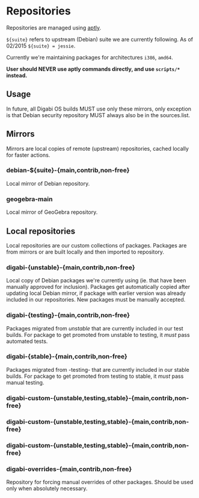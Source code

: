 # Repositories
Repositories are managed using [aptly](http://www.aptly.info/).

`${suite}`  refers to upstream (Debian) suite we are currently following. As of 02/2015 `${suite} = jessie`.

Currently we're maintaining packages for architectures `i386`, `amd64`.

**User should NEVER use aptly commands directly, and use `scripts/*` instead.**

## Usage
In future, all Digabi OS builds MUST use only these mirrors, only exception is that Debian security repository MUST always also be in the sources.list.

## Mirrors
Mirrors are local copies of remote (upstream) repositories, cached locally for faster actions.

### debian-${suite}-{main,contrib,non-free}
Local mirror of Debian repository.

### geogebra-main
Local mirror of GeoGebra repository.

## Local repositories
Local repositories are our custom collections of packages. Packages are from mirrors or are built locally and then imported to repository.


### digabi-{unstable}-{main,contrib,non-free}
Local copy of Debian packages we're currently using (ie. that have been manually approved for inclusion). Packages get automatically copied after updating local Debian mirror, if package with earlier version was already included in our repositories. New packages must be manually accepted.


### digabi-{testing}-{main,contrib,non-free}
Packages migrated from *unstable* that are currently included in our test builds. For package to get promoted from unstable to testing, it *must* pass automated tests.


### digabi-{stable}-{main,contrib,non-free}
Packages migrated from -testing- that are currently included in our stable builds. For package to get promoted from testing to stable, it *must* pass manual testing.


### digabi-custom-{unstable,testing,stable}-{main,contrib,non-free}
### digabi-custom-{unstable,testing,stable}-{main,contrib,non-free}
### digabi-custom-{unstable,testing,stable}-{main,contrib,non-free}

### digabi-overrides-{main,contrib,non-free}
Repository for forcing manual overrides of other packages. Should be used only when absolutely necessary.

